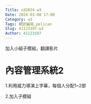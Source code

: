 ```yaml
---
Title: cd2024 w3
Date: 2024-03-08 17:00
Category: w3
Tags: 網誌編寫,pelican 
Slug: 41123107-w3
Author: 41123107
---
```


加入小組子模組，翻譯影片

<!-- PELICAN_END_SUMMARY -->

# 內容管理系統2

1.利用威力導演上字幕，每個人分配1~2部

2.加入子模組
